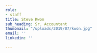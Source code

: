 ```yaml
---
role:
- staff
title: Steve Kwon
sub_heading: Sr. Accountant
thumbnail: "/uploads/2019/07/kwon.jpg"
email: ''
linkedin: ''

---
```

